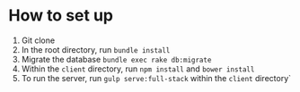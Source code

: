 # How to set up

1. Git clone
1. In the root directory, run `bundle install`
1. Migrate the database `bundle exec rake db:migrate`
1. Within the `client` directory, run `npm install` and `bower install`
1. To run the server, run `gulp serve:full-stack` within the `client` directory`
